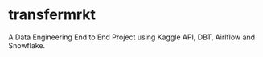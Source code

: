 # transfermrkt
A Data Engineering End to End Project using Kaggle API, DBT, Airlflow and Snowflake.
